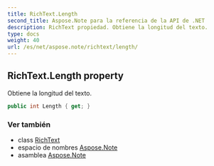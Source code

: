 ```yaml
---
title: RichText.Length
second_title: Aspose.Note para la referencia de la API de .NET
description: RichText propiedad. Obtiene la longitud del texto.
type: docs
weight: 40
url: /es/net/aspose.note/richtext/length/
---
```

## RichText.Length property

Obtiene la longitud del texto.

```csharp
public int Length { get; }
```

### Ver también

* class [RichText](../)
* espacio de nombres [Aspose.Note](../../richtext/)
* asamblea [Aspose.Note](../../../)


